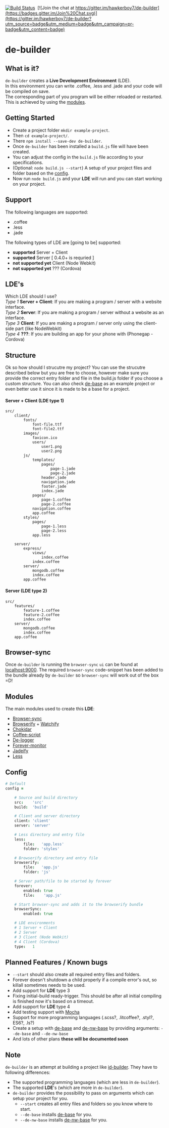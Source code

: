 [![Build Status](https://travis-ci.org/hawkerboy7/de-builder.svg?branch=master)](https://travis-ci.org/hawkerboy7/de-builder)&nbsp;&nbsp;[![Join the chat at https://gitter.im/hawkerboy7/de-builder](https://badges.gitter.im/Join%20Chat.svg)](https://gitter.im/hawkerboy7/de-builder?utm_source=badge&utm_medium=badge&utm_campaign=pr-badge&utm_content=badge)


# de-builder


## What is it?
`de-builder` creates a __Live Development Environment__ (LDE).<br>
In this environment you can write .coffee, .less and .jade and your code will be compiled on save.<br>
The corresponding part of you program will be either reloaded or restarted.<br>
This is achieved by using the [modules](https://github.com/hawkerboy7/de-builder#modules).


## Getting Started
- Create a project folder `mkdir example-project`.
- Then `cd example-project/`.
- There `npm install --save-dev de-builder`.
- Once `de-builder` has been installed a `build.js` file will have been created.
- You can adjust the config in the `build.js` file according to your specifications.
- (Optional: `node build.js --start`) A setup of your project files and folder based on the [config](https://github.com/hawkerboy7/de-builder#config).
- Now run `node build.js` and your __LDE__ will run and you can start working on your project.


## Support
The following languages are supported:
- .coffee
- .less
- .jade

The following types of LDE are [going to be] supported:
- __supported__ Server + Client
- __supported__ Server [ 0.4.0+ is requried ]
- __not supported yet__ Client (Node Webkit)
- __not supported yet__ ??? (Cordova)


## LDE's
Which LDE should I use?<br>
_Type 1_ __Server + Client__: If you are making a program / server with a website interface.<br>
_Type 2_ __Server__: If you are making a program / server without a website as an interface.<br>
_Type 3_ __Client__: If you are making a program / server only using the client-side part (like NodeWebkit)<br>
_Type 4_ __???__: If you are building an app for your phone with (Phonegap - Cordova)


## Structure
Ok so how should I strucutre my project?
You can use the strucutre described below but you are free to choose, however make sure you provide the correct entry folder and file in the build.js folder if you choose a custom structure. You can also check [de-base](https://github.com/hawkerboy7/de-base) as an example project or even better use it since it is made to be a base for a project.


#### Server + Client (LDE type 1)
```
src/
	client/
		fonts/
			font-file.ttf
			font-file2.ttf
		images/
			favicon.ico
			users/
				user1.png
				user2.png
		js/
			templates/
				pages/
					page-1.jade
					page-2.jade
				header.jade
				navigation.jade
				footer.jade
				index.jade
			pages/
				page-1.coffee
				page-2.coffee
			navigation.coffee
			app.coffee
		styles/
			pages/
				page-1.less
				page-2.less
			app.less

	server/
		express/
			views/
				index.coffee
			index.coffee
		server/
			mongodb.coffee
			index.coffee
		app.coffee
```

#### Server (LDE type 2)
```
src/
	features/
		feature-1.coffee
		feature-2.coffee
		index.coffee
	server/
		mongodb.coffee
		index.coffee
	app.coffee
```


## Browser-sync
Once `de-builder` is running the `browser-sync` `ui` can be found at [localhost:9000](http://localhost:9000).
The required `browser-sync` code-snippet has been added to the bundle already by `de-builder` so `browser-sync` will work out of the box =D!


## Modules
The main modules used to create this __LDE__:
- [Browser-sync](https://github.com/BrowserSync/browser-sync)
- [Browserify](https://github.com/substack/node-browserify) + [Watchify](https://github.com/substack/watchify)
- [Chokidar](https://github.com/paulmillr/chokidar)
- [Coffee-script](https://github.com/jashkenas/coffeescript)
- [De-logger](https://github.com/hawkerboy7/de-logger)
- [Forever-monitor](https://github.com/foreverjs/forever-monitor)
- [Jadeify](https://github.com/domenic/jadeify)
- [Less](https://github.com/less/less.js)


## Config
```coffeescript
# Default
config =

	# Source and build directory
	src:	'src'
	build:	'build'

	# Client and server directory
	client:	'client'
	server:	'server'

	# Less directory and entry file
	less:
		file:	'app.less'
		folder:	'styles'

	# Browserify directory and entry file
	browserify:
		file:	'app.js'
		folder:	'js'

	# Server path/file to be started by forever
	forever:
		enabled: true
		file:	 'app.js'

	# Start browser-sync and adds it to the browserify bundle
	browserSync:
		enabled: true

	# LDE environments
	# 1 Server + Client
	# 2 Server
	# 3 Client (Node Webkit)
	# 4 Client (Cordova)
	type:	1
```


## Planned Features / Known bugs
- `--start` should also create all required entry files and folders.
- Forever doesn't shutdown a child properly if a compile error's out, so killall sometimes needs to be used.
- Add support for __LDE__ type 3
- Fixing initial-build ready-trigger. This should be after all initial compiling is finished now it's based on a timeout.
- Add support for __LDE__ type 4
- Add testing support with [Mocha](https://github.com/mochajs/mocha)
- Support for more programming languages (.scss?, .litcoffee?, .styl?, ES6?, .ls?)
- Create a setup with
	[de-base](https://github.com/hawkerboy7/de-base)
	and
	[de-nw-base](https://github.com/hawkerboy7/de-nw-base)
	by providing arguments: `--de-base` and `--de-nw-base`
- And lots of other plans __these will be documented soon__


## Note
`de-builder` is an attempt at building a project like [id-builder](https://github.com/Industrial/id-builder). They have to following differences:
- The supported programming languages (which are less in `de-builder`).
- The supported __LDE__'s (which are more in `de-builder`).
- `de-builder` provides the possibility to pass on arguments which can setup your project for you.
	* `--start` creates all entry files and folders so you know where to start.
	* `--de-base` installs [de-base](https://github.com/hawkerboy7/de-base) for you.
	* `--de-nw-base` installs [de-nw-base](https://github.com/hawkerboy7/de-nw-base) for you.
